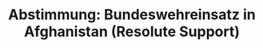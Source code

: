 ---
abstimmung:
  abstimmung: 2
  bundestagssitzung: 23
  legislaturperiode: 19
categories:
- Todo
data:
- title: Abstimmungsergebnis 20180322_2-data.pdf
  url: /res/2021-btw/abstimmungsergebnisse/20180322_2-data.pdf
- title: Abstimmungsergebnis 20180322_2_xls-data.xls
  url: /res/2021-btw/abstimmungsergebnisse/20180322_2_xls-data.xls
- title: Abstimmungsergebnis 20180322_2_xls-datacsv
  url: /res/2021-btw/abstimmungsergebnisse/csv/20180322_2_xls-datacsv
ergebnis:
  afd:
    enthaltung: 0
    gesamt: 92
    ja: 0
    nein: 82
    nichtabgegeben: 10
    ungueltig: 0
  bü90/gr:
    enthaltung: 12
    gesamt: 67
    ja: 18
    nein: 33
    nichtabgegeben: 4
    ungueltig: 0
  cdu/csu:
    enthaltung: 0
    gesamt: 246
    ja: 222
    nein: 0
    nichtabgegeben: 24
    ungueltig: 0
  die linke.:
    enthaltung: 0
    gesamt: 69
    ja: 0
    nein: 55
    nichtabgegeben: 14
    ungueltig: 0
  fdp:
    enthaltung: 2
    gesamt: 80
    ja: 76
    nein: 0
    nichtabgegeben: 2
    ungueltig: 0
  file: 20180322_2_xls-data.xls
  fraktionslos:
    enthaltung: 0
    gesamt: 2
    ja: 0
    nein: 2
    nichtabgegeben: 0
    ungueltig: 0
  spd:
    enthaltung: 2
    gesamt: 153
    ja: 131
    nein: 8
    nichtabgegeben: 12
    ungueltig: 0
layout: abstimmung
links:
- title: Link zu bundestag.de
  url: https://www.bundestag.de/parlament/plenum/abstimmung/abstimmung?id=506
preview: 'Deutscher Bundestag


  23. Sitzung des Deutschen Bundestages

  am Donnerstag, 22. März 2018


  Endgültiges Ergebnis der Namentlichen Abstimmung Nr. 2


  Beschlussempfehlung des Auswärtigen Ausschusses (3. Ausschuss) zu dem Antrag der

  Bundesregierung

  Fortsetzung der Beteiligung bewaffneter deutscher Streitkräfte am NATO-geführten
  Einsatz

  Resolute Support für Ausbildung, Beratung und Unterstützung der afghanischen

  nationalen Verteidigungs- und Sicherheitskräfte in Afghanistan

  - Drucksachen 19/1094 und 19/1301 -'
tags:
- Todo
title: 'Abstimmung: Bundeswehreinsatz in Afghanistan (Resolute Support)'
---